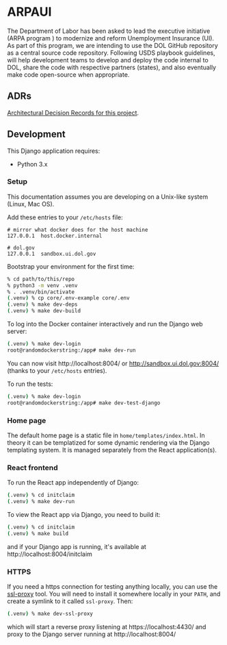 # ARPAUI
The Department of Labor has been asked to lead the executive initiative (ARPA program ) to modernize and reform Unemployment Insurance (UI). As part of this program,  we are intending to use the DOL GitHub repository as a central source code repository. Following USDS playbook guidelines, will help development teams to develop and deploy the code internal to DOL, share the code with respective partners (states), and also eventually make code open-source when appropriate.

## ADRs

[Architectural Decision Records for this project](./docs/adr/).

## Development

This Django application requires:

* Python 3.x

### Setup

This documentation assumes you are developing on a Unix-like system (Linux, Mac OS).

Add these entries to your `/etc/hosts` file:

```
# mirror what docker does for the host machine
127.0.0.1  host.docker.internal

# dol.gov
127.0.0.1  sandbox.ui.dol.gov
```

Bootstrap your environment for the first time:

```sh
% cd path/to/this/repo
% python3 -m venv .venv
% . .venv/bin/activate
(.venv) % cp core/.env-example core/.env
(.venv) % make dev-deps
(.venv) % make dev-build
```

To log into the Docker container interactively and run the Django web server:

```sh
(.venv) % make dev-login
root@randomdockerstring:/app# make dev-run
```

You can now visit http://localhost:8004/ or http://sandbox.ui.dol.gov:8004/ (thanks to your `/etc/hosts` entries).

To run the tests:

```sh
(.venv) % make dev-login
root@randomdockerstring:/app# make dev-test-django
```

### Home page

The default home page is a static file in `home/templates/index.html`. In theory it can be templatized for
some dynamic rendering via the Django templating system. It is managed separately from the React application(s).

### React frontend

To run the React app independently of Django:

```sh
(.venv) % cd initclaim
(.venv) % make dev-run
```

To view the React app via Django, you need to build it:

```sh
(.venv) % cd initclaim
(.venv) % make build
```

and if your Django app is running, it's available at http://localhost:8004/initclaim

### HTTPS

If you need a https connection for testing anything locally, you can use the [ssl-proxy](https://github.com/suyashkumar/ssl-proxy) tool. You will need to install it somewhere locally in your `PATH`, and create a symlink to it called `ssl-proxy`. Then:

```sh
(.venv) % make dev-ssl-proxy
```

which will start a reverse proxy listening at https://localhost:4430/ and proxy to the Django server running at http://localhost:8004/

